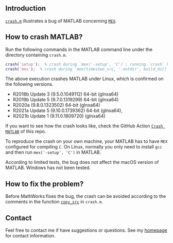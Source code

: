 ## Introduction

[`crash.m`](https://github.com/zaikunzhang/test_matlab/blob/master/crash.m) illustrates a bug of
MATLAB concerning [`MEX`](https://www.mathworks.com/help/matlab/ref/mex.html).

## How to crash MATLAB?

Run the following commands in the MATLAB command line under the directory containing `crash.m`.

```matlab
crash('setup');  % crash during `mex('-setup', 'C')`; running `crash` has the same effect
crash('mex');  % crash during `mex(timestwo_src, '-outdir', build_dir)`
```

The above execution crashes MATLAB under Linux, which is confirmed on the following versions.

- R2018b Update 3 (9.5.0.1049112) 64-bit (glnxa64)
- R2019b Update 5 (9.7.0.1319299) 64-bit (glnxa64)
- R2020a (9.8.0.1323502) 64-bit (glnxa64)
- R2021a Update 5 (9.10.0.1739362) 64-bit (glnxa64),
- R2021b Update 1 (9.11.0.1809720) (glnxa64)

If you want to see how the crash looks like, check the
GitHub Action [`Crash MATLAB`](https://github.com/zaikunzhang/test_matlab/actions) of this repo.

To reproduce the crash on your own machine, your MATLAB has to have `MEX` configured for compiling `C`.
On Linux, normally you only need to install `gcc` and then run `mex('-setup', 'C')` in MATLAB.

According to limited tests, the bug does not affect the macOS version of MATLAB. Windows has not
been tested.


## How to fix the problem?

Before MathWorks fixes the bug, the crash can be avoided according to the comments in the function
[`copy_src`](https://github.com/zaikunzhang/test_matlab/blob/e8b16e11624e44f2c7702453994a0d322c6b208b/crash.m#L155)
in `crash.m`.


## Contact

Feel free to contact me if have suggestions or questions.
See my [homepage](https://www.zhangzk.net) for contact information.
